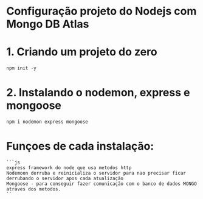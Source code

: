 # Configuração projeto do Nodejs com Mongo DB Atlas 

# 1. Criando um projeto do zero
```js
npm init -y
```
# 2. Instalando o nodemon, express e mongoose
```js
npm i nodemon express mongoose 
```
# Funçoes de cada instalação:
    ```js
    express framework do node que usa metodos http
    Nodemoon derruba e reinicializa o servidor para nao precisar ficar derrubando o servidor apos cada atualização
    Mongoose - para conseguir fazer comunicação com o banco de dados MONGO atraves dos metodos.
    ``